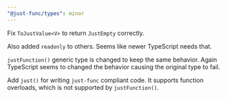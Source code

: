 ```yaml
---
"@just-func/types": minor
---
```


Fix `ToJustValue<V>` to return `JustEmpty` correctly.

Also added `readonly` to others. Seems like newer TypeScript needs that.


`justFunction()` generic type is changed to keep the same behavior.
Again TypeScript seems to changed the behavior causing the original type to fail.

Add `just()` for writing `just-func` compliant code.
It supports function overloads, which is not supported by `justFunction()`.
